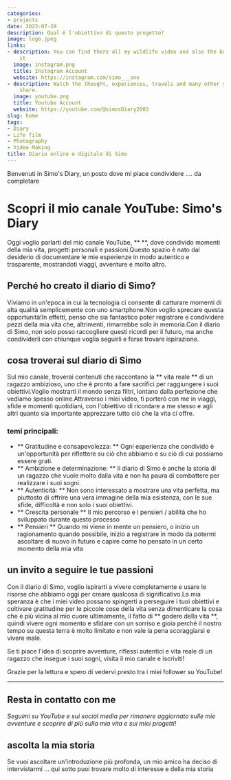 ```yaml
---
categories:
- projects
date: 2023-07-28
description: Qual è l'obiettivo di questo progetto?
image: logo.jpeg
links:
- description: You can find there all my wildlife video and also the backstage of
    it
  image: instagram.png
  title: Instagram Account
  website: https://instagram.com/simo___one
- description: Watch the thought, experiences, travels and many other stuff that I
    share.
  image: youtube.png
  title: Youtube Account
  website: https://youtube.com/@simosDiary2003
slug: home
tags:
- Diary
- Life film
- Photography
- Video Making
title: Diario online e digitale di Simo
---
```


<!-- hash: b7e93e782ace -->
Benvenuti in Simo's Diary, un posto dove mi piace condividere .... da completare

# Scopri il mio canale YouTube: Simo's Diary

Oggi voglio parlarti del mio canale YouTube, **  **, dove condivido momenti della mia vita, progetti personali e passioni.Questo spazio è nato dal desiderio di documentare le mie esperienze in modo autentico e trasparente, mostrandoti viaggi, avventure e molto altro.

## Perché ho creato il diario di Simo?

Viviamo in un'epoca in cui la tecnologia ci consente di catturare momenti di alta qualità semplicemente con uno smartphone.Non voglio sprecare questa opportunità!In effetti, penso che sia fantastico poter registrare e condividere pezzi della mia vita che, altrimenti, rimarrebbe solo in memoria.Con il diario di Simo, non solo posso raccogliere questi ricordi per il futuro, ma anche condividerli con chiunque voglia seguirli e forse trovare ispirazione.

## cosa troverai sul diario di Simo

Sul mio canale, troverai contenuti che raccontano la ** vita reale ** di un ragazzo ambizioso, uno che è pronto a fare sacrifici per raggiungere i suoi obiettivi.Voglio mostrarti il ​​mondo senza filtri, lontano dalla perfezione che vediamo spesso online.Attraverso i miei video, ti porterò con me in viaggi, sfide e momenti quotidiani, con l'obiettivo di ricordare a me stesso e agli altri quanto sia importante apprezzare tutto ciò che la vita ci offre.

### temi principali:
- ** Gratitudine e consapevolezza: ** Ogni esperienza che condivido è un'opportunità per riflettere su ciò che abbiamo e su ciò di cui possiamo essere grati.
- ** Ambizione e determinazione: ** Il diario di Simo è anche la storia di un ragazzo che vuole molto dalla vita e non ha paura di combattere per realizzare i suoi sogni.
- ** Autenticità: ** Non sono interessato a mostrare una vita perfetta, ma piuttosto di offrire una vera immagine della mia esistenza, con le sue sfide, difficoltà e non solo i suoi obiettivi.
- ** Crescita personale ** Il mio percorso e i pensieri / abilità che ho sviluppato durante questo processo
- ** Pensieri ** Quando mi viene in mente un pensiero, o inizio un ragionamento quando possibile, inizio a registrare in modo da potermi ascoltare di nuovo in futuro e capire come ho pensato in un certo momento della mia vita

## un invito a seguire le tue passioni

Con il diario di Simo, voglio ispirarti a vivere completamente e usare le risorse che abbiamo oggi per creare qualcosa di significativo.La mia speranza è che i miei video possano spingerti a perseguire i tuoi obiettivi e coltivare gratitudine per le piccole cose della vita senza dimenticare la cosa che è più vicina al mio cuore ultimamente, il fatto di ** godere della vita **, quindi vivere ogni momento e sfidare con un sorriso e gioia perché il nostro tempo su questa terra è molto limitato e non vale la pena scoraggiarsi e vivere male.

Se ti piace l'idea di scoprire avventure, riflessi autentici e vita reale di un ragazzo che insegue i suoi sogni, visita il mio canale e iscriviti!

Grazie per la lettura e spero di vedervi presto tra i miei follower su YouTube!

---

## Resta in contatto con me
*Seguimi su YouTube e sui social media per rimanere aggiornato sulle mie avventure e scoprire di più sulla mia vita e sui miei progetti!*

## ascolta la mia storia
Se vuoi ascoltare un'introduzione più profonda, un mio amico ha deciso di intervistarmi ... qui sotto puoi trovare molto di interesse e della mia storia

